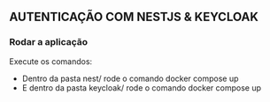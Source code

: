 ## AUTENTICAÇÃO COM NESTJS & KEYCLOAK

### Rodar a aplicação

Execute os comandos:

- Dentro da pasta nest/ rode o comando docker compose up
- E dentro da pasta keycloak/ rode o comando docker compose up